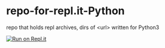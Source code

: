 # repo-for-repl.it-Python
repo that holds repl archives, dirs of &lt;url> written for Python3

[![Run on Repl.it](https://repl.it/badge/github/prope-2020-gh-classroom/repo-for-repl.it-Python)](https://repl.it/@palmoreck/repo-for-replit-Python)
